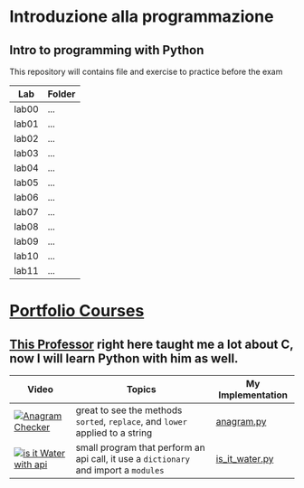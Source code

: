 # Introduzione alla programmazione 
## Intro to programming with Python
This repository will contains file and exercise to practice before the exam 

| Lab | Folder |
|---|---|
| lab00 | ... |
| lab01 | ... |
| lab02 | ... |
| lab03 | ... |
| lab04 | ... |
| lab05 | ... |
| lab06 | ... |
| lab07 | ... |
| lab08 | ... |
| lab09 | ... |
| lab10 | ... |
| lab11 | ... |

# [Portfolio Courses](https://www.youtube.com/@PortfolioCourses)
## [This Professor](https://www.linkedin.com/in/kevinbrowneteaches/?originalSubdomain=ca) right here taught me a lot about C, now I will learn Python with him as well.

| Video  | Topics | My Implementation
|---|---|---|
|  [![Anagram Checker](https://ytcards.demolab.com/?id=Zpsw6YCHyDs " ")](https://www.youtube.com/watch?v=Zpsw6YCHyDs)  | great to see the methods `sorted`, `replace`, and `lower` applied to a string | [anagram.py](https://github.com/alessiotucci/Intro-to-Programming-Python-/blob/main/Portfolio_courses/anagram_checker.py) | 
|  [![is it Water with api](https://ytcards.demolab.com/?id=H32xQz8r8yA " ")](https://www.youtube.com/watch?v=H32xQz8r8yA) | small program that perform an api call, it use a `dictionary` and import a `modules` | [is_it_water.py](https://github.com/alessiotucci/Intro-to-Programming-Python-/blob/main/Portfolio_courses/is_it_water.py)|
